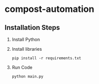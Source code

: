 # compost-automation

## Installation Steps
1. Install Python

2. Install libraries

    `pip install -r requirements.txt`

3. Run Code

    `python main.py`